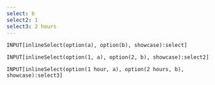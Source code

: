 ```yaml
---
select: b
select2: 1
select3: 2 hours
---
```


```meta-bind
INPUT[inlineSelect(option(a), option(b), showcase):select]
```

```meta-bind
INPUT[inlineSelect(option(1, a), option(2, b), showcase):select2]
```

```meta-bind
INPUT[inlineSelect(option(1 hour, a), option(2 hours, b), showcase):select3]
```
